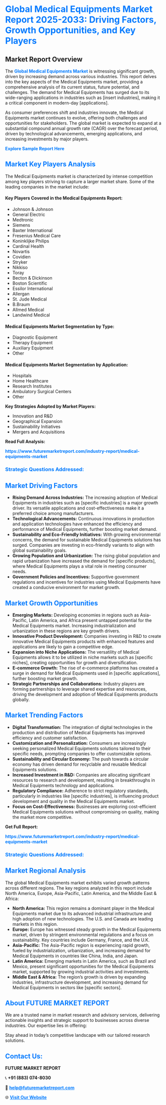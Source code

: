 <h1 style="color: #007BFF;">Global Medical Equipments Market Report 2025-2033: Driving Factors, Growth Opportunities, and Key Players</h1>

<section id="overview">
<h2>Market Report Overview</h2>
<p>The <a href="https://www.futuremarketreport.com/industry-report/medical-equipments-market" style="color: #007BFF; text-decoration: none;"><strong>Global Medical Equipments Market</strong></a> is witnessing significant growth, driven by increasing demand across various industries. This report delves into the key aspects of the Medical Equipments market, providing a comprehensive analysis of its current status, future potential, and challenges. The demand for Medical Equipments has surged due to its wide-ranging applications in industries such as [insert industries], making it a critical component in modern-day [applications].</p>
<p>As consumer preferences shift and industries innovate, the Medical Equipments market continues to evolve, offering both challenges and opportunities for stakeholders. The global market is expected to expand at a substantial compound annual growth rate (CAGR) over the forecast period, driven by technological advancements, emerging applications, and increasing investments by major players.</p>
</section>

<section id="overview">
<p><a href="https://www.futuremarketreport.com/request-sample/reportId=90949" style="color: #007BFF; text-decoration: none;"><strong>Explore Sample Report Here</strong></a></p>
</section>

<section id="key-players">
<h2 style="color: #007BFF;">Market Key Players Analysis</h2>
<p>The Medical Equipments market is characterized by intense competition among key players striving to capture a larger market share. Some of the leading companies in the market include:</p>
<h4>Key Players Covered in the Medical Equipments Report:</h4>
<ul><li>Johnson &amp; Johnson</li><li>General Electric</li><li>Medtronic</li><li>Siemens</li><li>Baxter International</li><li>Fresenius Medical Care</li><li>Koninklijke Philips</li><li>Cardinal Health</li><li>Novartis</li><li>Covidien</li><li>Stryker</li><li>Nikkiso</li><li>Toray</li><li>Becton &amp; Dickinson</li><li>Boston Scientific</li><li>Essilor International</li><li>Allergan</li><li>St. Jude Medical</li><li>B.Braum</li><li>Allmed Medical</li><li>Landwind Medical</li></ul>
<h4>Medical Equipments Market Segmentation by Type:</h4>
<ul><li>Diagnostic Equipment</li><li>Therapy Equipment</li><li>Auxiliary Equipment</li><li>Other</li></ul>

<h4>Medical Equipments Market Segmentation by Application:</h4>
<ul><li>Hospitals</li><li>Home Healthcare</li><li>Research Institutes</li><li>Ambulatory Surgical Centers</li><li>Other</li></ul>
<p><strong>Key Strategies Adopted by Market Players:</strong></p>
<ul>
<li>Innovation and R&D</li>
<li>Geographical Expansion</li>
<li>Sustainability Initiatives</li>
<li>Mergers and Acquisitions</li>
</ul>
</section>

<section>
<p><strong>Read Full Analysis: </strong></p><a href="https://www.futuremarketreport.com/industry-report/medical-equipments-market" style="color: #007BFF; text-decoration: none;"><strong>https://www.futuremarketreport.com/industry-report/medical-equipments-market</strong></a>
<h3 style="color: #007BFF;">Strategic Questions Addressed:</h3>
</section>

<section id="driving-factors">
<h2 style="color: #007BFF;">Market Driving Factors</h2>
<ul>
<li><strong>Rising Demand Across Industries:</strong> The increasing adoption of Medical Equipments in industries such as [specific industries] is a major growth driver. Its versatile applications and cost-effectiveness make it a preferred choice among manufacturers.</li>
<li><strong>Technological Advancements:</strong> Continuous innovations in production and application technologies have enhanced the efficiency and performance of Medical Equipments, further boosting market demand.</li>
<li><strong>Sustainability and Eco-Friendly Initiatives:</strong> With growing environmental concerns, the demand for sustainable Medical Equipments solutions has surged. Companies are investing in eco-friendly variants to align with global sustainability goals.</li>
<li><strong>Growing Population and Urbanization:</strong> The rising global population and rapid urbanization have increased the demand for [specific products], where Medical Equipments plays a vital role in meeting consumer needs.</li>
<li><strong>Government Policies and Incentives:</strong> Supportive government regulations and incentives for industries using Medical Equipments have created a conducive environment for market growth.</li>
</ul>
</section>

<section id="growth-opportunities">
<h2 style="color: #007BFF;">Market Growth Opportunities</h2>
<ul>
<li><strong>Emerging Markets:</strong> Developing economies in regions such as Asia-Pacific, Latin America, and Africa present untapped potential for the Medical Equipments market. Increasing industrialization and urbanization in these regions are key growth drivers.</li>
<li><strong>Innovative Product Development:</strong> Companies investing in R&D to create innovative Medical Equipments products with enhanced features and applications are likely to gain a competitive edge.</li>
<li><strong>Expansion into Niche Applications:</strong> The versatility of Medical Equipments allows it to be utilized in niche markets such as [specific niches], creating opportunities for growth and diversification.</li>
<li><strong>E-commerce Growth:</strong> The rise of e-commerce platforms has created a surge in demand for Medical Equipments used in [specific applications], further boosting market growth.</li>
<li><strong>Strategic Partnerships and Collaborations:</strong> Industry players are forming partnerships to leverage shared expertise and resources, driving the development and adoption of Medical Equipments products globally.</li>
</ul>
</section>

<section id="trending-factors">
<h2 style="color: #007BFF;">Market Trending Factors</h2>
<ul>
<li><strong>Digital Transformation:</strong> The integration of digital technologies in the production and distribution of Medical Equipments has improved efficiency and customer satisfaction.</li>
<li><strong>Customization and Personalization:</strong> Consumers are increasingly seeking personalized Medical Equipments solutions tailored to their specific needs, prompting companies to offer customizable options.</li>
<li><strong>Sustainability and Circular Economy:</strong> The push towards a circular economy has driven demand for recyclable and reusable Medical Equipments solutions.</li>
<li><strong>Increased Investment in R&D:</strong> Companies are allocating significant resources to research and development, resulting in breakthroughs in Medical Equipments technology and applications.</li>
<li><strong>Regulatory Compliance:</strong> Adherence to strict regulatory standards, particularly in industries like [specific industries], is influencing product development and quality in the Medical Equipments market.</li>
<li><strong>Focus on Cost-Effectiveness:</strong> Businesses are exploring cost-efficient Medical Equipments solutions without compromising on quality, making the market more competitive.</li>
</ul>
</section>

<section>
<p><strong>Get Full Report: </strong></p><a href="https://www.futuremarketreport.com/industry-report/medical-equipments-market" style="color: #007BFF; text-decoration: none;"><strong>https://www.futuremarketreport.com/industry-report/medical-equipments-market</strong></a>
<h3 style="color: #007BFF;">Strategic Questions Addressed:</h3>
</section>


<section id="regional-analysis">
<h2 style="color: #007BFF;">Market Regional Analysis</h2>
<p>The global Medical Equipments market exhibits varied growth patterns across different regions. The key regions analyzed in this report include North America, Europe, Asia-Pacific, Latin America, and the Middle East & Africa:</p>
<ul>
<li><strong>North America:</strong> This region remains a dominant player in the Medical Equipments market due to its advanced industrial infrastructure and high adoption of new technologies. The U.S. and Canada are leading markets in this region.</li>
<li><strong>Europe:</strong> Europe has witnessed steady growth in the Medical Equipments market, driven by stringent environmental regulations and a focus on sustainability. Key countries include Germany, France, and the U.K.</li>
<li><strong>Asia-Pacific:</strong> The Asia-Pacific region is experiencing rapid growth, fueled by industrialization, urbanization, and increasing demand for Medical Equipments in countries like China, India, and Japan.</li>
<li><strong>Latin America:</strong> Emerging markets in Latin America, such as Brazil and Mexico, present significant opportunities for the Medical Equipments market, supported by growing industrial activities and investments.</li>
<li><strong>Middle East & Africa:</strong> The region’s growth is driven by expanding industries, infrastructure development, and increasing demand for Medical Equipments in sectors like [specific sectors].</li>
</ul>
</section>

<footer>
<h2 style="color: #007BFF;">About FUTURE MARKET REPORT</h2>
<p>We are a trusted name in market research and advisory services, delivering actionable insights and strategic support to businesses across diverse industries. Our expertise lies in offering:</p>

<p>Stay ahead in today’s competitive landscape with our tailored research solutions.</p>

<h2 style="color: #007BFF;">Contact Us:</h2>
<p><strong>FUTURE MARKET REPORT</strong></p>
<p>📞 <strong>+91 (883) 074-8030</strong></p>
<p>📧 <strong><a href="mailto:help@futuremarketreport.com" style="color: #007BFF;">help@futuremarketreport.com</a></strong></p>
<p>🌐 <strong><a href="https://www.futuremarketreport.com/" style="color: #007BFF;">Visit Our Website</a></strong></p>
</footer>
